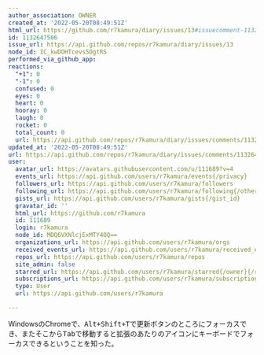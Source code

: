 ```yaml
---
author_association: OWNER
created_at: '2022-05-20T08:49:51Z'
html_url: https://github.com/r7kamura/diary/issues/13#issuecomment-1132647506
id: 1132647506
issue_url: https://api.github.com/repos/r7kamura/diary/issues/13
node_id: IC_kwDOHTcevs5DgtRS
performed_via_github_app: 
reactions:
  "+1": 0
  "-1": 0
  confused: 0
  eyes: 0
  heart: 0
  hooray: 0
  laugh: 0
  rocket: 0
  total_count: 0
  url: https://api.github.com/repos/r7kamura/diary/issues/comments/1132647506/reactions
updated_at: '2022-05-20T08:49:51Z'
url: https://api.github.com/repos/r7kamura/diary/issues/comments/1132647506
user:
  avatar_url: https://avatars.githubusercontent.com/u/111689?v=4
  events_url: https://api.github.com/users/r7kamura/events{/privacy}
  followers_url: https://api.github.com/users/r7kamura/followers
  following_url: https://api.github.com/users/r7kamura/following{/other_user}
  gists_url: https://api.github.com/users/r7kamura/gists{/gist_id}
  gravatar_id: ''
  html_url: https://github.com/r7kamura
  id: 111689
  login: r7kamura
  node_id: MDQ6VXNlcjExMTY4OQ==
  organizations_url: https://api.github.com/users/r7kamura/orgs
  received_events_url: https://api.github.com/users/r7kamura/received_events
  repos_url: https://api.github.com/users/r7kamura/repos
  site_admin: false
  starred_url: https://api.github.com/users/r7kamura/starred{/owner}{/repo}
  subscriptions_url: https://api.github.com/users/r7kamura/subscriptions
  type: User
  url: https://api.github.com/users/r7kamura

---
```

WindowsのChromeで、<kbd>Alt+Shift+T</kbd>で更新ボタンのところにフォーカスでき、またそこから<kbd>Tab</kbd>で移動すると拡張のあたりのアイコンにキーボードでフォーカスできるということを知った。